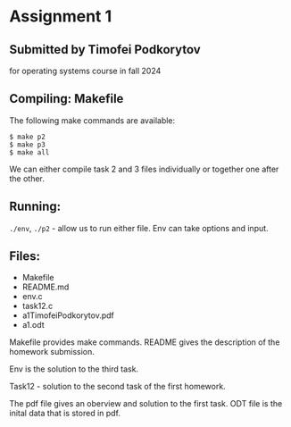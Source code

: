 # Assignment 1
## Submitted by Timofei Podkorytov
for operating systems course in fall 2024

## Compiling: Makefile
The following make commands are available:
```
$ make p2
$ make p3
$ make all
```
We can either compile task 2 and 3 files individually or together one after the other.
## Running:

```./env```, ```./p2``` - allow us to run either file. Env can take options and input.

## Files:
- Makefile
- README.md
- env.c
- task12.c
- a1TimofeiPodkorytov.pdf
- a1.odt

Makefile provides make commands. README gives the description of the 
homework submission.

Env is the solution to the third task.

Task12 - solution to the second task of the first homework.

The pdf file gives an oberview and solution to the first task. ODT file is the inital data that is stored in pdf. 
